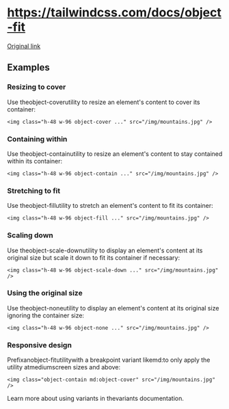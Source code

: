 # https://tailwindcss.com/docs/object-fit

[Original link](https://tailwindcss.com/docs/object-fit)

## Examples

### Resizing to cover

Use theobject-coverutility to resize an element's content to cover its container:

```
<img class="h-48 w-96 object-cover ..." src="/img/mountains.jpg" />
```

### Containing within

Use theobject-containutility to resize an element's content to stay contained within its container:

```
<img class="h-48 w-96 object-contain ..." src="/img/mountains.jpg" />
```

### Stretching to fit

Use theobject-fillutility to stretch an element's content to fit its container:

```
<img class="h-48 w-96 object-fill ..." src="/img/mountains.jpg" />
```

### Scaling down

Use theobject-scale-downutility to display an element's content at its original size but scale it down to fit its container if necessary:

```
<img class="h-48 w-96 object-scale-down ..." src="/img/mountains.jpg" />
```

### Using the original size

Use theobject-noneutility to display an element's content at its original size ignoring the container size:

```
<img class="h-48 w-96 object-none ..." src="/img/mountains.jpg" />
```

### Responsive design

Prefixanobject-fitutilitywith a breakpoint variant likemd:to only apply the utility atmediumscreen sizes and above:

```
<img class="object-contain md:object-cover" src="/img/mountains.jpg" />
```

Learn more about using variants in thevariants documentation.
